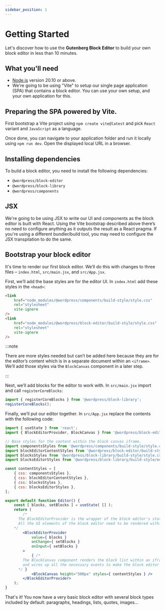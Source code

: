 ```yaml
---
sidebar_position: 1
---
```


# Getting Started

Let's discover how to use the **Gutenberg Block Editor** to build your own block editor in less than 10 minutes.

## What you'll need

-   [Node.js](https://nodejs.org/en/download/) version 20.10 or above.
-   We're going to be using "Vite" to setup our single page application (SPA) that contains a block editor. You can use your own setup, and your own application for this.

## Preparing the SPA powered by Vite.

First bootstrap a Vite project using `npm create vite@latest` and pick `React` variant and `JavaScript` as a language.

Once done, you can navigate to your application folder and run it locally using `npm run dev`. Open the displayed local URL in a browser.

## Installing dependencies

To build a block editor, you need to install the following dependencies:

-   `@wordpress/block-editor`
-   `@wordpress/block-library`
-   `@wordpress/components`

## JSX

We're going to be using JSX to write our UI and components as the block editor is built with React. Using the Vite bootstrap described above there’s no need to configure anything as it outputs the result as a React pragma. If you're using a different bundler/build tool, you may need to configure the JSX transpilation to do the same.

## Bootstrap your block editor

It's time to render our first block editor. We’ll do this with changes to three files – `index.html`, `src/main.jsx`, and `src/App.jsx`.

First, we’ll add the base styles are for the editor UI. In `index.html` add these styles in the `<head>`:

```html
<link
	href="node_modules/@wordpress/components/build-style/style.css"
	rel="stylesheet"
	vite-ignore
/>
<link
	href="node_modules/@wordpress/block-editor/build-style/style.css"
	rel="stylesheet"
	vite-ignore
/>
```

:::note

There are more styles needed but can’t be added here because they are for the editor’s content which is in a separate document within an `<iframe>`. We’ll add those styles via the `BlockCanvas` component in a later step.

:::

Next, we’ll add blocks for the editor to work with. In `src/main.jsx` import and call `registerCoreBlocks`:

```js
import { registerCoreBlocks } from '@wordpress/block-library';
registerCoreBlocks();
```

Finally, we’ll put our editor together. In `src/App.jsx` replace the contents with the following code:

```jsx
import { useState } from 'react';
import { BlockEditorProvider, BlockCanvas } from '@wordpress/block-editor';

// Base styles for the content within the block canvas iframe.
import componentsStyles from '@wordpress/components/build-style/style.css?raw';
import blockEditorContentStyles from '@wordpress/block-editor/build-style/content.css?raw';
import blocksStyles from '@wordpress/block-library/build-style/style.css?raw';
import blocksEditorStyles from '@wordpress/block-library/build-style/editor.css?raw';

const contentStyles = [
	{ css: componentsStyles },
	{ css: blockEditorContentStyles },
	{ css: blocksStyles },
	{ css: blocksEditorStyles },
];

export default function Editor() {
	const [ blocks, setBlocks ] = useState( [] );
	return (
		/*
      The BlockEditorProvider is the wrapper of the block editor's state.
      All the UI elements of the block editor need to be rendered within this provider.
    */
		<BlockEditorProvider
			value={ blocks }
			onChange={ setBlocks }
			onInput={ setBlocks }
		>
			{ /*
        The BlockCanvas component renders the block list within an iframe
        and wires up all the necessary events to make the block editor work.
      */ }
			<BlockCanvas height="500px" styles={ contentStyles } />
		</BlockEditorProvider>
	);
}
```

That's it! You now have a very basic block editor with several block types included by default: paragraphs, headings, lists, quotes, images...
